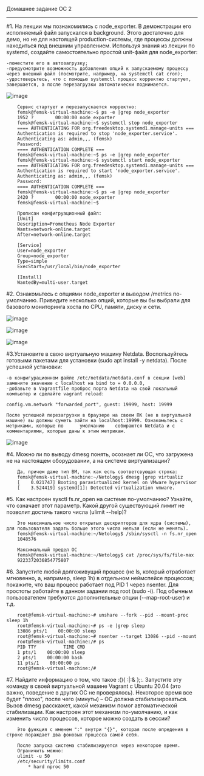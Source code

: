 ﻿Домашнее задание ОС 2
____________________________________________________________________________________________________

#1. На лекции мы познакомились с node_exporter. В демонстрации его исполняемый файл запускался в background. Этого достаточно для демо, но не для настоящей production-системы, где процессы должны находиться под внешним управлением. Используя знания из лекции по systemd, создайте самостоятельно простой unit-файл для node_exporter:

    -поместите его в автозагрузку;
    -предусмотрите возможность добавления опций к запускаемому процессу через внешний файл (посмотрите, например, на systemctl cat cron);
    -удостоверьтесь, что с помощью systemctl процесс корректно стартует, завершается, а после перезагрузки автоматически поднимается.
    
![image](https://user-images.githubusercontent.com/104899352/174306006-3fa0ebeb-93e8-44fb-b1a2-d891557a2e07.png)
        
        Сервис стартует и перезапускается корректно:
        femsk@femsk-virtual-machine:~$ ps -e |grep node_exporter
        1952 ?        00:00:00 node_exporter
        femsk@femsk-virtual-machine:~$ systemctl stop node_exporter
        ==== AUTHENTICATING FOR org.freedesktop.systemd1.manage-units ===
        Authentication is required to stop 'node_exporter.service'.
        Authenticating as: admin,,, (femsk)
        Password:
        ==== AUTHENTICATION COMPLETE ===
        femsk@femsk-virtual-machine:~$ ps -e |grep node_exporter
        femsk@femsk-virtual-machine:~$ systemctl start node_exporter
        ==== AUTHENTICATING FOR org.freedesktop.systemd1.manage-units ===
        Authentication is required to start 'node_exporter.service'.
        Authenticating as: admin,,, (femsk)
        Password:
        ==== AUTHENTICATION COMPLETE ===
        femsk@femsk-virtual-machine:~$ ps -e |grep node_exporter
        2420 ?        00:00:00 node_exporter
        femsk@femsk-virtual-machine:~$
        
        Прописан конфигруационный файл:
        [Unit]
        Description=Prometheus Node Exporter
        Wants=network-online.target
        After=network-online.target

        [Service]
        User=node_exporter
        Group=node_exporter
        Type=simple
        ExecStart=/usr/local/bin/node_exporter

        [Install]
        WantedBy=multi-user.target
        
        
#2. Ознакомьтесь с опциями node_exporter и выводом /metrics по-умолчанию. Приведите несколько опций, которые вы бы выбрали для базового мониторинга хоста по CPU, памяти, диску и сети.

![image](https://user-images.githubusercontent.com/104899352/174309950-18d1dd79-0e61-4afa-9ef6-a6c666a9e845.png)

![image](https://user-images.githubusercontent.com/104899352/174310154-8eb07b0b-2bef-4c2b-83e9-37c150925f67.png)

![image](https://user-images.githubusercontent.com/104899352/174310325-0a0493d3-edad-44f3-9598-df01e71fdea7.png)
      

#3.Установите в свою виртуальную машину Netdata. Воспользуйтесь готовыми пакетами для установки (sudo apt install -y netdata). После успешной установки:

    -в конфигурационном файле /etc/netdata/netdata.conf в секции [web] замените значение с localhost на bind to = 0.0.0.0,
    -добавьте в Vagrantfile проброс порта Netdata на свой локальный компьютер и сделайте vagrant reload:
    
    config.vm.network "forwarded_port", guest: 19999, host: 19999
    
    После успешной перезагрузки в браузере на своем ПК (не в виртуальной машине) вы должны суметь зайти на localhost:19999. Ознакомьтесь с метриками, которые по      умолчанию    собираются Netdata и с комментариями, которые даны к этим метрикам.
    
![image](https://user-images.githubusercontent.com/104899352/174284428-187886fb-6c0b-4ca6-a5c7-6b5017b5c201.png)

#4. Можно ли по выводу dmesg понять, осознает ли ОС, что загружена не на настоящем оборудовании, а на системе виртуализации?
        
        Да, причем даже тип ВМ, так как есть соответсвующая строка:
        femsk@femsk-virtual-machine:~/Netology$ dmesg |grep virtualiz
        [    0.021747] Booting paravirtualized kernel on VMware hypervisor
        [    3.524419] systemd[1]: Detected virtualization vmware.


#5. Как настроен sysctl fs.nr_open на системе по-умолчанию? Узнайте, что означает этот параметр. Какой другой существующий лимит не позволит достичь такого числа (ulimit --help)?

        Это максимальное число открытых дескрипторов для ядра (системы), для пользователя задать больше этого числа нельзя (если не менять).
        femsk@femsk-virtual-machine:~/Netology$ /sbin/sysctl -n fs.nr_open
        1048576
        
        Максимальный предел ОС
        femsk@femsk-virtual-machine:~/Netology$ cat /proc/sys/fs/file-max
        9223372036854775807


#6. Запустите любой долгоживущий процесс (не ls, который отработает мгновенно, а, например, sleep 1h) в отдельном неймспейсе процессов; покажите, что ваш процесс работает под PID 1 через nsenter. Для простоты работайте в данном задании под root (sudo -i). Под обычным пользователем требуются дополнительные опции (--map-root-user) и т.д.

        root@femsk-virtual-machine:~# unshare --fork --pid --mount-proc sleep 1h
        root@femsk-virtual-machine:~# ps -e |grep sleep
        13086 pts/1    00:00:00 sleep
        root@femsk-virtual-machine:~# nsenter --target 13086 --pid --mount
        root@femsk-virtual-machine:/# ps
        PID TTY          TIME CMD
        1 pts/1    00:00:00 sleep
        2 pts/1    00:00:00 bash
        11 pts/1    00:00:00 ps
        root@femsk-virtual-machine:/#
        

#7. Найдите информацию о том, что такое :(){ :|:& };:. Запустите эту команду в своей виртуальной машине Vagrant с Ubuntu 20.04 (это важно, поведение в других ОС не проверялось). Некоторое время все будет "плохо", после чего (минуты) – ОС должна стабилизироваться. Вызов dmesg расскажет, какой механизм помог автоматической стабилизации. Как настроен этот механизм по-умолчанию, и как изменить число процессов, которое можно создать в сессии?

        Это функция с именем ":" внутри "{}", которая после опредения в строке пораждает два фоновых процесса самой себя.
        
        После запуска система стабилизируется через некоторое время.
        Ограничить можно:
        ulimit -u 50 
        /etc/security/limits.conf
            * hard nproc 50

